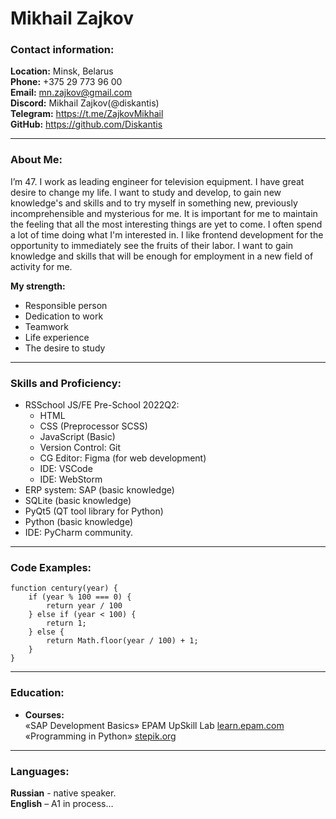 # Mikhail Zajkov


### Contact information:
**Location:** Minsk, Belarus  
**Phone:** +375 29 773 96 00  
**Email:** mn.zajkov@gmail.com  
**Discord:** Mikhail Zajkov(@diskantis)  
**Telegram:** https://t.me/ZajkovMikhail  
**GitHub:** https://github.com/Diskantis


***


### About Me:


I’m 47. I work as leading engineer for television equipment.
I have great desire to change my life. I want to study and develop, to gain new knowledge's and skills and to try myself in something new, previously incomprehensible and mysterious for me.
It is important for me to maintain the feeling that all the most interesting things are yet to come. I often spend a lot of time doing what I'm interested in. I like frontend development for the opportunity to immediately see the fruits of their labor. I want to gain knowledge and skills that will be enough for employment in a new field of activity for me.


**My strength:**
* Responsible person
* Dedication to work
* Teamwork
* Life experience
* The desire to study


***


### Skills and Proficiency:


- RSSchool JS/FE Pre-School 2022Q2:
    * HTML
    * CSS (Preprocessor SCSS)
    * JavaScript (Basic)
    * Version Control: Git
    * CG Editor: Figma (for web development)
    * IDE: VSCode
    * IDE: WebStorm
- ERP system: SAP (basic knowledge)
- SQLite (basic knowledge)
- PyQt5 (QT tool library for Python)
- Python (basic knowledge)
- IDE: PyCharm community.


***


### Code Examples:


``` 
function century(year) {
    if (year % 100 === 0) {
        return year / 100
    } else if (year < 100) {
        return 1;
    } else {
        return Math.floor(year / 100) + 1;
    }
}
```


***


### Education:


* **Courses:**  
  «SAP Development Basics» EPAM UpSkill Lab [learn.epam.com](https://learn.epam.com)  
  «Programming in Python» [stepik.org](https://stepik.org/course/67/syllabus?auth=login)  


***


### Languages:


**Russian** - native speaker.  
**English** – A1 in process…